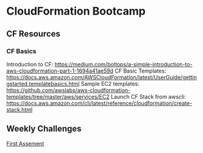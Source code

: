 # CloudFormation Bootcamp

## CF Resources

 ### CF Basics
 
 Introduction to CF: https://medium.com/boltops/a-simple-introduction-to-aws-cloudformation-part-1-1694a41ae59d
 CF Basic Templates: https://docs.aws.amazon.com/AWSCloudFormation/latest/UserGuide/gettingstarted.templatebasics.html
 Sample EC2 templates: https://github.com/awslabs/aws-cloudformation-templates/tree/master/aws/services/EC2
 Launch CF Stack from awscli: https://docs.aws.amazon.com/cli/latest/reference/cloudformation/create-stack.html

## Weekly Challenges 

[First Assement ](https://github.com/NuvOps/cloudformation-bootcamp/2-tier-architecture)